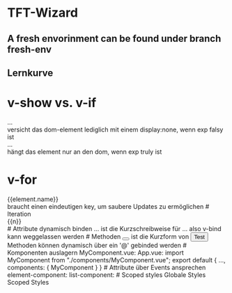 # TFT-Wizard

## A fresh envorinment can be found under branch fresh-env

## Lernkurve
# v-show vs. v-if
<div v-show="exp">...</div> versicht das dom-element lediglich mit einem display:none, wenn exp falsy ist
<div v-if="exp">...</div> hängt das element nur an den dom, wenn exp truly ist

# v-for
<div v-for="element in elements" v-bind:key="element.id">{{element.name}}</div> braucht einen eindeutigen key, um saubere Updates zu ermöglichen
# Iteration
<div v-for="n in 10" v-bind:key="n">{{n}}</div>
# Attribute dynamisch binden
<a :href="`?id=${index}`">...</a> ist die Kurzschreibweise für <a v-bind:href="`?id=${index}`">...</a> also v-bind kann weggelassen werden
# Methoden
<button @click="fun"></button> ist die Kurzform von <button v-on:click="test">Test</button> Methoden können dynamisch über ein '@' gebinded werden
# Komponenten auslagern
MyComponent.vue:
<template>
    ...
</template>
<script>
export default {
  name: "MyComponent",
  ...,
}
</script>
App.vue:
import MyComponent from "./components/MyComponent.vue";
export default {
    ...,
    components: {
        MyComponent
    }
}
# Attribute über Events ansprechen
element-component:
<template>
    <button @click="buttonClick"></button>
</template>
<script>
export default {
    ...,
    props: ["item"],
    methods: {
        buttonClick() { this.$emit('someEvent', this.item); }
    }
}
</script>
list-component:
<template>
    <div @someEvent="doStuff"></div>
</template>
<script>
export default {
    ...,
    methods: {
        doStuff(el) { 
            console.log(el);
        }
    }
}
</script>
# Scoped styles
<style> ... </style> Globale Styles
<style scoped> ... </style> Scoped Styles